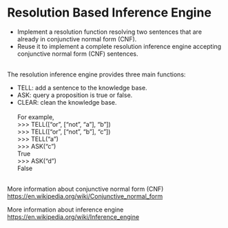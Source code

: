 # Resolution Based Inference Engine
- Implement a resolution function resolving two sentences that are already in conjunctive normal form (CNF).
- Reuse it to implement a complete resolution inference engine accepting conjunctive normal form (CNF) sentences.<br><br>

The resolution inference engine provides three main functions:
- TELL: add a sentence to the knowledge base.<br>
- ASK: query a proposition is true or false.<br>
- CLEAR: clean the knowledge base.<br><br>
For example,<br>
\>>> TELL([“or”, [“not”, “a”], “b”])<br>
\>>> TELL([“or”, [“not”, “b”], “c”])<br>
\>>> TELL(“a”)<br>
\>>> ASK(“c”)<br>
True<br>
\>>> ASK(“d”)<br>
False<br><br>

More information about conjunctive normal form (CNF)<br>
https://en.wikipedia.org/wiki/Conjunctive_normal_form<br>

More information about inference engine<br>
https://en.wikipedia.org/wiki/Inference_engine
